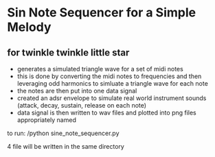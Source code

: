 # Sin Note Sequencer for a Simple Melody
## for twinkle twinkle little star

- generates a simulated triangle wave for a set of midi notes
- this is done by converting the midi notes to frequencies and then leveraging odd harmonics to simluate a triangle wave for each note
- the notes are then put into one data signal
- created an adsr envelope to simulate real world instrument sounds (attack, decay, sustain, release on each note)
- data signal is then written to wav files and plotted into png files appropriately named

to run: /python sine_note_sequencer.py

4 file will be written in the same directory